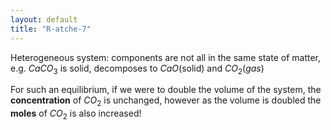 ```yaml
---
layout: default
title: "R-atche-7"
---
```


Heterogeneous system: components are not all in the same state of matter, e.g. $CaCO_3$ is solid, decomposes to $CaO$(solid) and $CO_2$(*gas*)

For such an equilibrium, if we were to double the volume of the system, the **concentration** of $CO_{2}$ is unchanged, however as the volume is doubled the **moles** of $CO_{2}$ is also increased!
